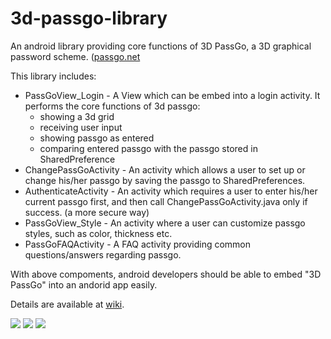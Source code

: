 # 3d-passgo-library
An android library providing core functions of 3D PassGo, a 3D graphical password scheme. ([passgo.net](http://passgo.net)

This library includes:

* PassGoView_Login - A View which can be embed into a login activity. It performs the core functions of 3d passgo:
  * showing a 3d grid
  * receiving user input
  * showing passgo as entered
  * comparing entered passgo with the passgo stored in SharedPreference
* ChangePassGoActivity - An activity which allows a user to set up or change his/her passgo by saving the passgo to SharedPreferences.
* AuthenticateActivity - An activity which requires a user to enter his/her current passgo first, and then call ChangePassGoActivity.java only if success. (a more secure way)
* PassGoView_Style - An activity where a user can customize passgo styles, such as color, thickness etc.
* PassGoFAQActivity - A FAQ activity providing common questions/answers regarding passgo.

With above compoments, android developers should be able to embed "3D PassGo" into an andorid app easily. 

Details are available at [wiki](https://github.com/3d-passgo/3d-passgo-library-android/wiki).

![](https://github.com/3d-passgo/3d-passgo-library-android/blob/master/images/p_login.jpg)     ![](https://github.com/3d-passgo/3d-passgo-library-android/blob/master/images/p_style.jpg)     ![](https://github.com/3d-passgo/3d-passgo-library-android/blob/master/images/p_gridsize.jpg)  
